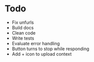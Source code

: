 # Todo

- Fix unfurls
- Build docs
- Clean code
- Write tests
- Evaluate error handling
- Button turns to stop while responding
- Add + icon to upload context
